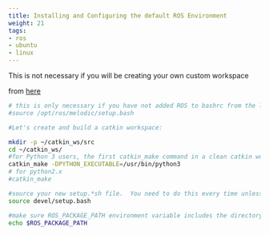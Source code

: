 ```yaml
---
title: Installing and Configuring the default ROS Environment
weight: 21
tags:
- ros
- ubuntu
- linux
---
```


This is not necessary if you will be creating your own custom workspace

from [here](https://wiki.ros.org/ROS/Tutorials/InstallingandConfiguringROSEnvironment)

```bash
# this is only necessary if you have not added ROS to bashrc from the last section
#source /opt/ros/melodic/setup.bash

#Let's create and build a catkin workspace:

mkdir -p ~/catkin_ws/src
cd ~/catkin_ws/
#for Python 3 users, the first catkin_make command in a clean catkin workspace must be:
catkin_make -DPYTHON_EXECUTABLE=/usr/bin/python3
# for python2.x
#catkin_make

#source your new setup.*sh file.  You need to do this every time unless you add it to .bashrc
source devel/setup.bash

#make sure ROS_PACKAGE_PATH environment variable includes the directory you're in.
echo $ROS_PACKAGE_PATH
```
